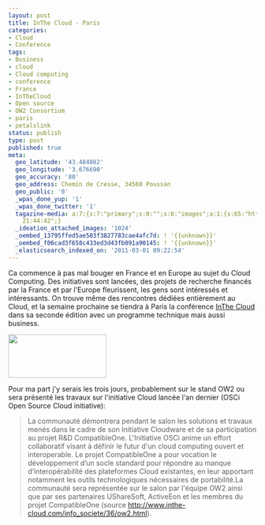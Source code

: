 ```yaml
---
layout: post
title: InThe Cloud - Paris
categories:
- Cloud
- Conference
tags:
- Business
- cloud
- Cloud computing
- conference
- France
- InTheCloud
- Open source
- OW2 Consortium
- paris
- petalslink
status: publish
type: post
published: true
meta:
  geo_latitude: '43.484082'
  geo_longitude: '3.676690'
  geo_accuracy: '80'
  geo_address: Chemin de Cresse, 34560 Poussan
  geo_public: '0'
  _wpas_done_yup: '1'
  _wpas_done_twitter: '1'
  tagazine-media: a:7:{s:7:"primary";s:0:"";s:6:"images";a:1:{s:65:"http://chamerling.files.wordpress.com/2011/03/www-inthe-cloud.png";a:6:{s:8:"file_url";s:65:"http://chamerling.files.wordpress.com/2011/03/www-inthe-cloud.png";s:5:"width";s:3:"199";s:6:"height";s:2:"88";s:4:"type";s:5:"image";s:4:"area";s:5:"17512";s:9:"file_path";s:0:"";}}s:6:"videos";a:0:{}s:11:"image_count";s:1:"1";s:6:"author";s:7:"3303881";s:7:"blog_id";s:7:"3069558";s:9:"mod_stamp";s:19:"2011-03-02
    21:44:42";}
  _ideation_attached_images: '1024'
  _oembed_13795ffed5ae503f3827783cae4afc7d: ! '{{unknown}}'
  _oembed_f06cad3f658c433ed3d43fb091a90145: ! '{{unknown}}'
  _elasticsearch_indexed_on: '2011-03-01 09:22:54'
---
```

Ca commence à pas mal bouger en France et en Europe au sujet du Cloud Computing. Des initiatives sont lancées, des projets de recherche financés par la France et par l'Europe fleurissent, les gens sont intéressés et intéressants. On trouve même des rencontres dédiées entièrement au Cloud, et la semaine prochaine se tiendra à Paris la conférence <a href="http://www.inthe-cloud.com/">InThe Cloud</a> dans sa seconde édition avec un programme technique mais aussi business.

<a href="http://chamerling.files.wordpress.com/2011/03/www-inthe-cloud.png"><img class="aligncenter size-full wp-image-1024" title="www.inthe-cloud" src="http://chamerling.files.wordpress.com/2011/03/www-inthe-cloud.png" alt="" width="199" height="88" /></a>

Pour ma part j'y serais les trois jours, probablement sur le stand OW2 ou sera présenté les travaux sur l'initiative Cloud lancée l'an dernier (OSCi Open Source Cloud initiative):
<blockquote>La communauté démontrera pendant le salon les solutions et travaux menés dans le cadre de son Initiative Cloudware et de sa participation au projet R&amp;D CompatibleOne. L'Initiative OSCi anime un effort collaboratif visant à définir le futur d'un cloud computing ouvert et interoperable. Le projet CompatibleOne a pour vocation le développement d’un socle standard pour répondre au manque d’interopérabilité des plateformes Cloud existantes, en leur apportant notamment les outils technologiques nécessaires de portabilité.La communauté sera représentée sur le salon par l'équipe OW2 ainsi que par ses partenaires UShareSoft, ActiveEon et les membres du projet CompatibleOne (source <a href="http://www.inthe-cloud.com/info_societe/36/ow2.html">http://www.inthe-cloud.com/info_societe/36/ow2.html</a>).</blockquote>
&nbsp;
